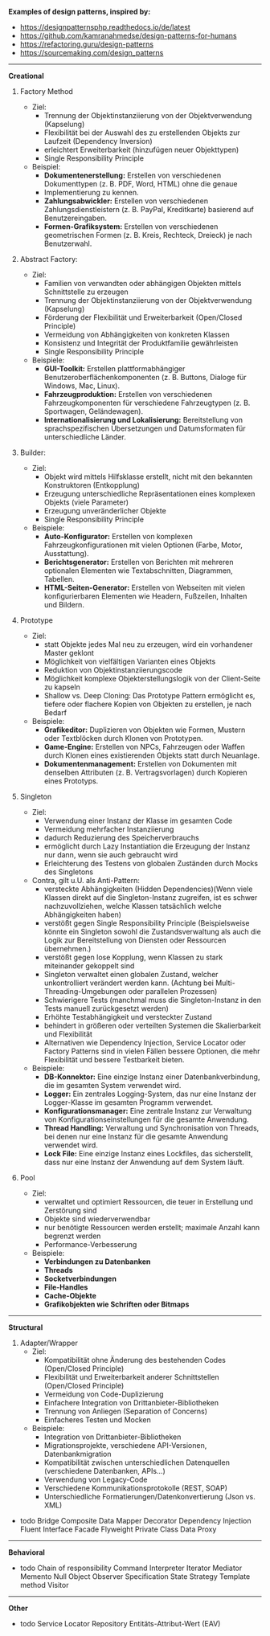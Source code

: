 **Examples of design patterns, inspired by:**

- https://designpatternsphp.readthedocs.io/de/latest
- https://github.com/kamranahmedse/design-patterns-for-humans
- https://refactoring.guru/design-patterns
- https://sourcemaking.com/design_patterns

---

**Creational**

1. Factory Method
    - Ziel:
        - Trennung der Objektinstanziierung von der Objektverwendung (Kapselung)
        - Flexibilität bei der Auswahl des zu erstellenden Objekts zur Laufzeit (Dependency Inversion)
        - erleichtert Erweiterbarkeit (hinzufügen neuer Objekttypen)
        - Single Responsibility Principle
    - Beispiel:
        - **Dokumentenerstellung:** Erstellen von verschiedenen Dokumenttypen (z. B. PDF, Word, HTML) ohne die genaue
        - Implementierung zu kennen.
        - **Zahlungsabwickler:** Erstellen von verschiedenen Zahlungsdienstleistern (z. B. PayPal, Kreditkarte)
          basierend
          auf Benutzereingaben.
        - **Formen-Grafiksystem:** Erstellen von verschiedenen geometrischen Formen (z. B. Kreis, Rechteck, Dreieck) je
          nach Benutzerwahl.


2. Abstract Factory:
    - Ziel:
        - Familien von verwandten oder abhängigen Objekten mittels Schnittstelle zu erzeugen
        - Trennung der Objektinstanziierung von der Objektverwendung (Kapselung)
        - Förderung der Flexibilität und Erweiterbarkeit (Open/Closed Principle)
        - Vermeidung von Abhängigkeiten von konkreten Klassen
        - Konsistenz und Integrität der Produktfamilie gewährleisten
        - Single Responsibility Principle
    - Beispiele:
        - **GUI-Toolkit:** Erstellen plattformabhängiger Benutzeroberflächenkomponenten (z. B. Buttons, Dialoge für
          Windows, Mac, Linux).
        - **Fahrzeugproduktion:** Erstellen von verschiedenen Fahrzeugkomponenten für verschiedene Fahrzeugtypen (z. B.
          Sportwagen, Geländewagen).
        - **Internationalisierung und Lokalisierung:** Bereitstellung von sprachspezifischen Übersetzungen und
          Datumsformaten für unterschiedliche Länder.


3. Builder:
    - Ziel:
        - Objekt wird mittels Hilfsklasse erstellt, nicht mit den bekannten Konstruktoren (Entkopplung)
        - Erzeugung unterschiedliche Repräsentationen eines komplexen Objekts (viele Parameter)
        - Erzeugung unveränderlicher Objekte
        - Single Responsibility Principle
    - Beispiele:
        - **Auto-Konfigurator:** Erstellen von komplexen Fahrzeugkonfigurationen mit vielen Optionen (Farbe, Motor,
          Ausstattung).
        - **Berichtsgenerator:** Erstellen von Berichten mit mehreren optionalen Elementen wie Textabschnitten,
          Diagrammen, Tabellen.
        - **HTML-Seiten-Generator:** Erstellen von Webseiten mit vielen konfigurierbaren Elementen wie Headern,
          Fußzeilen,
          Inhalten und Bildern.


4. Prototype
    - Ziel:
        - statt Objekte jedes Mal neu zu erzeugen, wird ein vorhandener Master geklont
        - Möglichkeit von vielfältigen Varianten eines Objekts
        - Reduktion von Objektinstanziierungscode
        - Möglichkeit komplexe Objekterstellungslogik von der Client-Seite zu kapseln
        - Shallow vs. Deep Cloning: Das Prototype Pattern ermöglicht es, tiefere oder flachere Kopien von Objekten zu
          erstellen, je nach Bedarf
    - Beispiele:
        - **Grafikeditor:** Duplizieren von Objekten wie Formen, Mustern oder Textblöcken durch Klonen von
          Prototypen.
        - **Game-Engine:** Erstellen von NPCs, Fahrzeugen oder Waffen durch Klonen eines existierenden Objekts statt
          durch Neuanlage.
        - **Dokumentenmanagement:** Erstellen von Dokumenten mit denselben Attributen (z. B. Vertragsvorlagen) durch
          Kopieren eines Prototyps.

5. Singleton
    - Ziel:
        - Verwendung einer Instanz der Klasse im gesamten Code
        - Vermeidung mehrfacher Instanziierung
        - dadurch Reduzierung des Speicherverbrauchs
        - ermöglicht durch Lazy Instantiation die Erzeugung der Instanz nur dann, wenn sie auch gebraucht wird
        - Erleichterung des Testens von globalen Zuständen durch Mocks des Singletons
    - Contra, gilt u.U. als Anti-Pattern:
        - versteckte Abhängigkeiten (Hidden Dependencies)(Wenn viele Klassen direkt auf die Singleton-Instanz zugreifen,
          ist es schwer nachzuvollziehen, welche Klassen tatsächlich welche Abhängigkeiten haben)
        - verstößt gegen Single Responsibility Principle (Beispielsweise könnte ein Singleton sowohl die
          Zustandsverwaltung als auch die Logik zur Bereitstellung von Diensten oder Ressourcen übernehmen.)
        - verstößt gegen lose Kopplung, wenn Klassen zu stark miteinander gekoppelt sind
        - Singleton verwaltet einen globalen Zustand, welcher unkontrolliert verändert werden kann. (Achtung bei
          Multi-Threading-Umgebungen oder parallelen Prozessen)
        - Schwierigere Tests (manchmal muss die Singleton-Instanz in den Tests manuell zurückgesetzt werden)
        - Erhöhte Testabhängigkeit und versteckter Zustand
        - behindert in größeren oder verteilten Systemen die Skalierbarkeit und Flexibilität
        - Alternativen wie Dependency Injection, Service Locator oder Factory Patterns sind in vielen Fällen bessere
          Optionen, die mehr Flexibilität und bessere Testbarkeit bieten.
    - Beispiele:
        - **DB-Konnektor:** Eine einzige Instanz einer Datenbankverbindung, die im gesamten System verwendet wird.
        - **Logger:** Ein zentrales Logging-System, das nur eine Instanz der Logger-Klasse im gesamten Programm
          verwendet.
        - **Konfigurationsmanager:** Eine zentrale Instanz zur Verwaltung von Konfigurationseinstellungen für die
          gesamte
          Anwendung.
        - **Thread Handling:** Verwaltung und Synchronisation von Threads, bei denen nur eine Instanz für die gesamte
          Anwendung verwendet wird.
        - **Lock File:** Eine einzige Instanz eines Lockfiles, das sicherstellt, dass nur eine Instanz der Anwendung auf
          dem System läuft.

6. Pool
    - Ziel:
      - verwaltet und optimiert Ressourcen, die teuer in Erstellung und Zerstörung sind
      - Objekte sind wiederverwendbar
      - nur benötigte Ressourcen werden erstellt; maximale Anzahl kann begrenzt werden
      - Performance-Verbesserung
    - Beispiele:
      - **Verbindungen zu Datenbanken**
      - **Threads**
      - **Socketverbindungen**
      - **File-Handles**
      - **Cache-Objekte**
      - **Grafikobjekten wie Schriften oder Bitmaps**

---

**Structural**

1. Adapter/Wrapper
    - Ziel:
      - Kompatibilität ohne Änderung des bestehenden Codes (Open/Closed Principle)
      - Flexibilität und Erweiterbarkeit anderer Schnittstellen (Open/Closed Principle)
      - Vermeidung von Code-Duplizierung
      - Einfachere Integration von Drittanbieter-Bibliotheken
      - Trennung von Anliegen (Separation of Concerns)
      - Einfacheres Testen und Mocken
    - Beispiele:
      - Integration von Drittanbieter-Bibliotheken
      - Migrationsprojekte, verschiedene API-Versionen, Datenbankmigration
      - Kompatibilität zwischen unterschiedlichen Datenquellen (verschiedene Datenbanken, APIs...)
      - Verwendung von Legacy-Code
      - Verschiedene Kommunikationsprotokolle (REST, SOAP)
      - Unterschiedliche Formatierungen/Datenkonvertierung (Json vs. XML)
    

- todo
Bridge
Composite
Data Mapper
Decorator
Dependency Injection
Fluent Interface
Facade
Flyweight
Private Class Data
Proxy



---

**Behavioral**

- todo
Chain of responsibility
Command
Interpreter
Iterator
Mediator
Memento
Null Object
Observer
Specification
State
Strategy
Template method
Visitor

---

**Other**

- todo
Service Locator
Repository
Entitäts-Attribut-Wert (EAV)